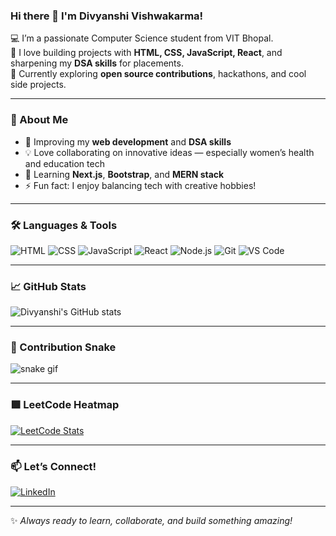 ### Hi there 👋 I'm Divyanshi Vishwakarma!

💻 I’m a passionate Computer Science student from VIT Bhopal.  
🚀 I love building projects with **HTML, CSS, JavaScript, React**, and sharpening my **DSA skills** for placements.  
🎯 Currently exploring **open source contributions**, hackathons, and cool side projects.

---

### 🌟 About Me
- 🔭 Improving my **web development** and **DSA skills**
- 💡 Love collaborating on innovative ideas — especially women’s health and education tech
- 🌱 Learning **Next.js**, **Bootstrap**, and **MERN stack**
- ⚡ Fun fact: I enjoy balancing tech with creative hobbies!

---

### 🛠️ Languages & Tools
![HTML](https://img.shields.io/badge/-HTML5-E34F26?logo=html5&logoColor=fff)
![CSS](https://img.shields.io/badge/-CSS3-1572B6?logo=css3)
![JavaScript](https://img.shields.io/badge/-JavaScript-F7DF1E?logo=javascript&logoColor=000)
![React](https://img.shields.io/badge/-React-61DAFB?logo=react&logoColor=000)
![Node.js](https://img.shields.io/badge/-Node.js-339933?logo=node.js&logoColor=fff)
![Git](https://img.shields.io/badge/-Git-F05032?logo=git&logoColor=fff)
![VS Code](https://img.shields.io/badge/-VSCode-007ACC?logo=visual-studio-code)

---

### 📈 GitHub Stats
![Divyanshi's GitHub stats](https://github-readme-stats.vercel.app/api?username=divyanshiv10&show_icons=true&theme=radical)

---

### 🐍 Contribution Snake
![snake gif](https://github.com/divyanshiv10/divyanshiv10/blob/output/github-contribution-grid-snake.svg)

---

### 🟩 LeetCode Heatmap
[![LeetCode Stats](https://leetcard.jacoblin.cool/divyanshiv10?theme=dark&font=Karma&ext=contest)](https://leetcode.com/u/divyanshiv10)

---

### 📫 Let’s Connect!
[![LinkedIn](https://img.shields.io/badge/-LinkedIn-0A66C2?logo=linkedin&logoColor=fff)](https://www.linkedin.com/in/divyanshi-vishwakarma/)

---

✨ *Always ready to learn, collaborate, and build something amazing!*
